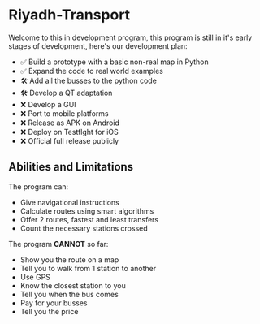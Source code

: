 
# Riyadh-Transport
Welcome to this in development program, this program is still in it's early stages of development, here's our development plan:

 - ✅ Build a prototype with a basic non-real map in Python
 - ✅ Expand the code to real world examples
 - 🛠️ Add all the busses to the python code
 - 🛠️ Develop a QT adaptation
 - ❌ Develop a GUI
 - ❌ Port to mobile platforms
 - ❌ Release as APK on Android
 - ❌ Deploy on Testflght for iOS
 - ❌ Official full release publicly

## Abilities and Limitations
The program can:
 - Give navigational instructions
 - Calculate routes using smart algorithms
 - Offer 2 routes, fastest and least transfers
 - Count the necessary stations crossed


The program **CANNOT** so far:
 - Show you the route on a map
 - Tell you to walk from 1 station to another
 - Use GPS
 - Know the closest station to you
 - Tell you when the bus comes
 - Pay for your busses
 - Tell you the price
